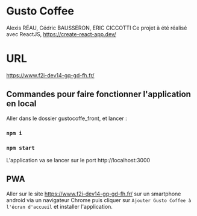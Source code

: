 # Gusto Coffee

Alexis RÉAU, Cédric BAUSSERON, ERIC CICCOTTI
Ce projet à été réalisé avec ReactJS, https://create-react-app.dev/

# URL

https://www.f2i-dev14-gq-gd-fh.fr/

## Commandes pour faire fonctionner l'application en local

Aller dans le dossier gustocoffe_front, et lancer :

### `npm i`

### `npm start`

L'application va se lancer sur le port http://localhost:3000

## PWA

Aller sur le site https://www.f2i-dev14-gq-gd-fh.fr/ sur un smartphone android via un navigateur Chrome puis cliquer sur `Ajouter Gusto Coffee à l'écran d'accueil` et installer l'application.

